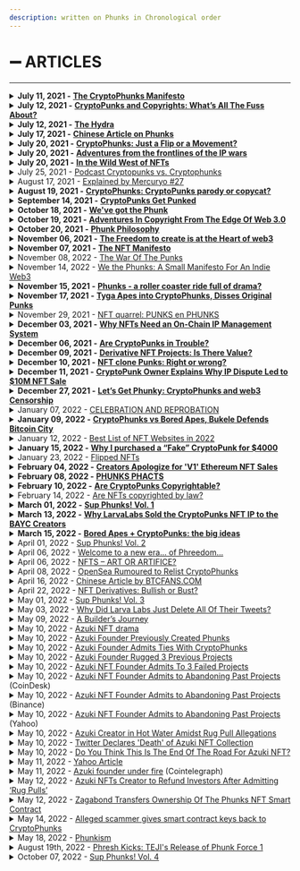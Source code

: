 ```yaml
---
description: written on Phunks in Chronological order
---
```


# ➖ ARTICLES

****

<details>

<summary><strong>July 11, 2021 -</strong> <a href="https://phunks.medium.com/the-cryptophunks-manifesto-785c7348e558"><strong>The CryptoPhunks Manifesto</strong></a><strong></strong></summary>

****[**https://phunks.medium.com/the-cryptophunks-manifesto-785c7348e558**](https://phunks.medium.com/the-cryptophunks-manifesto-785c7348e558)****

</details>

<details>

<summary><strong>July 12, 2021 -</strong> <a href="https://www.theouterrealm.io/blog/cryptopunks-copyrights"><strong>CryptoPunks and Copyrights: What’s All The Fuss About?</strong></a><strong></strong></summary>

****[**https://www.theouterrealm.io/blog/cryptopunks-copyrights**](https://www.theouterrealm.io/blog/cryptopunks-copyrights)****

</details>

<details>

<summary><strong>July 12, 2021 -</strong> <a href="https://newday.substack.com/p/hydra?r=ot32x&#x26;s=r"><strong>The Hydra</strong></a><strong></strong></summary>

****[**https://newday.substack.com/p/hydra?r=ot32x\&s=r**](https://newday.substack.com/p/hydra?r=ot32x\&s=r)****

</details>

<details>

<summary><strong>July 17, 2021 -</strong> <a href="https://medium.com/all-things-fansi/%E6%B2%92%E6%9C%89%E5%81%87%E8%B2%A8%E7%9A%84%E4%B8%96%E7%95%8C-%E9%82%84%E9%9C%80%E8%A6%81%E7%89%88%E6%AC%8A%E5%97%8E-36fe76f53a13"><strong>Chinese Article on Phunks</strong></a><strong></strong></summary>

****[**https://medium.com/all-things-fansi/%E6%B2%92%E6%9C%89%E5%81%87%E8%B2%A8%E7%9A%84%E4%B8%96%E7%95%8C-%E9%82%84%E9%9C%80%E8%A6%81%E7%89%88%E6%AC%8A%E5%97%8E-36fe76f53a13**](https://medium.com/all-things-fansi/%E6%B2%92%E6%9C%89%E5%81%87%E8%B2%A8%E7%9A%84%E4%B8%96%E7%95%8C-%E9%82%84%E9%9C%80%E8%A6%81%E7%89%88%E6%AC%8A%E5%97%8E-36fe76f53a13)****

</details>

<details>

<summary><strong>July 20, 2021 -</strong> <a href="https://hackernoon.com/cryptophunks-just-a-flip-or-a-movement-4p2o372t"><strong>CryptoPhunks: Just a Flip or a Movement?</strong></a><strong></strong></summary>

****[**https://hackernoon.com/cryptophunks-just-a-flip-or-a-movement-4p2o372t**](https://hackernoon.com/cryptophunks-just-a-flip-or-a-movement-4p2o372t)****

</details>

<details>

<summary><strong>July 20, 2021 -</strong> <a href="http://blog.seanbonner.com/tag/cryptophunks"><strong>Adventures from the frontlines of the IP wars</strong></a><strong></strong></summary>

****[**http://blog.seanbonner.com/tag/cryptophunks**](http://blog.seanbonner.com/tag/cryptophunks)****

</details>

<details>

<summary><strong>July 20, 2021 -</strong> <a href="https://news.artnet.com/news-pro/kenny-schachter-july-nft-opus-1990514"><strong>In the Wild West of NFTs</strong></a><strong></strong></summary>

****[**https://news.artnet.com/news-pro/kenny-schachter-july-nft-opus-1990514**](https://news.artnet.com/news-pro/kenny-schachter-july-nft-opus-1990514)****

</details>

<details>

<summary>July 25, 2021 - <a href="https://medium.com/sidechain/cryptophunks-influencer-disclosures-and-nba-top-shot-sentiment-pardon-the-gas-episode-1-aa923272f79e">Podcast Cryptopunks vs. Cryptophunks</a></summary>

[https://medium.com/sidechain/cryptophunks-influencer-disclosures-and-nba-top-shot-sentiment-pardon-the-gas-episode-1-aa923272f79e](https://medium.com/sidechain/cryptophunks-influencer-disclosures-and-nba-top-shot-sentiment-pardon-the-gas-episode-1-aa923272f79e)

</details>

<details>

<summary>August 17, 2021 - <a href="https://blog.mercuryo.io/post/explained-by-mercuryo-27">Explained by Mercuryo #27</a></summary>

[https://blog.mercuryo.io/post/explained-by-mercuryo-27](https://blog.mercuryo.io/post/explained-by-mercuryo-27)

</details>

<details>

<summary><strong>August 19, 2021 -</strong> <a href="https://editorial.superrare.com/2021/08/19/cryptophunks-cryptopunks-parody-or-copycat/"><strong>CryptoPhunks: CryptoPunks parody or copycat?</strong></a><strong></strong></summary>

****[**https://editorial.superrare.com/2021/08/19/cryptophunks-cryptopunks-parody-or-copycat/**](https://editorial.superrare.com/2021/08/19/cryptophunks-cryptopunks-parody-or-copycat/)****

</details>

<details>

<summary><strong>September 14, 2021 -</strong> <a href="https://www.coindesk.com/markets/2021/07/06/cryptopunks-get-punked/"><strong>CryptoPunks Get Punked</strong></a><strong></strong></summary>

****[**https://www.coindesk.com/markets/2021/07/06/cryptopunks-get-punked/**](https://www.coindesk.com/markets/2021/07/06/cryptopunks-get-punked/)****

</details>

<details>

<summary><strong>October 18, 2021 -</strong> <a href="https://cryptopunk4052.medium.com/weve-got-the-phunk-2863d8e8510d"><strong>We've got the Phunk</strong></a><strong></strong></summary>

****[**https://cryptopunk4052.medium.com/weve-got-the-phunk-2863d8e8510d**](https://cryptopunk4052.medium.com/weve-got-the-phunk-2863d8e8510d)****

</details>

<details>

<summary><strong>October 19, 2021 -</strong> <a href="https://www.hillhouse.com.au/blog/craig-hong/adventures-in-copyright-from-the-edge-of-web-3-0"><strong>Adventures In Copyright From The Edge Of Web 3.0</strong></a><strong></strong></summary>

****[**https://www.hillhouse.com.au/blog/craig-hong/adventures-in-copyright-from-the-edge-of-web-3-0**](https://www.hillhouse.com.au/blog/craig-hong/adventures-in-copyright-from-the-edge-of-web-3-0)****

</details>

<details>

<summary><strong>October 20, 2021 -</strong> <a href="https://erikudahl.com/2021/10/20/phunk-philosophy/"><strong>Phunk Philosophy</strong></a><strong></strong></summary>

****[**https://erikudahl.com/2021/10/20/phunk-philosophy/**](https://erikudahl.com/2021/10/20/phunk-philosophy/)****

</details>

<details>

<summary><strong>November 06, 2021 -</strong> <a href="https://pizzaparty.substack.com/p/the-freedom-to-create-is-at-the-heart?s=r"><strong>The Freedom to create is at the Heart of web3</strong></a><strong></strong></summary>

****[**https://pizzaparty.substack.com/p/the-freedom-to-create-is-at-the-heart?s=r**](https://pizzaparty.substack.com/p/the-freedom-to-create-is-at-the-heart?s=r)****

</details>

<details>

<summary><strong>November 07, 2021 -</strong> <a href="https://medium.com/@ben.horlick/the-madlad-nft-manifesto-8bbba6c886c2"><strong>The NFT Manifesto</strong></a><strong></strong></summary>

****[**https://medium.com/@ben.horlick/the-madlad-nft-manifesto-8bbba6c886c2**](https://medium.com/@ben.horlick/the-madlad-nft-manifesto-8bbba6c886c2)****

</details>

<details>

<summary>November 08, 2022 - <a href="https://thedrop.beehiiv.com/p/war-punks">The War Of The Punks</a></summary>

[https://thedrop.beehiiv.com/p/war-punks](https://thedrop.beehiiv.com/p/war-punks)

</details>

<details>

<summary>November 14, 2022 - <a href="https://medium.com/@joanwestenberg/we-the-phunks-a-small-manifesto-for-an-indie-web3-28d1d5744154">We the Phunks: A Small Manifesto For An Indie Web3</a></summary>

[https://medium.com/@joanwestenberg/we-the-phunks-a-small-manifesto-for-an-indie-web3-28d1d5744154](https://medium.com/@joanwestenberg/we-the-phunks-a-small-manifesto-for-an-indie-web3-28d1d5744154)

</details>

<details>

<summary><strong>November 15, 2021 -</strong> <a href="https://www.getrevue.co/profile/nftrebels/issues/phunks-a-roller-coaster-ride-full-of-drama-877484"><strong>Phunks - a roller coaster ride full of drama?</strong></a><strong></strong></summary>

****[**https://www.getrevue.co/profile/nftrebels/issues/phunks-a-roller-coaster-ride-full-of-drama-877484**](https://www.getrevue.co/profile/nftrebels/issues/phunks-a-roller-coaster-ride-full-of-drama-877484)****

</details>

<details>

<summary><strong>November 17, 2021 -</strong> <a href="https://dappradar.com/blog/tyga-apes-into-cryptophunks-disses-original-punks"><strong>Tyga Apes into CryptoPhunks, Disses Original Punks</strong></a><strong></strong></summary>

****[**https://dappradar.com/blog/tyga-apes-into-cryptophunks-disses-original-punks**](https://dappradar.com/blog/tyga-apes-into-cryptophunks-disses-original-punks)****

</details>

<details>

<summary>November 29, 2021 - <a href="https://news.knijff.com/nft-fight-punks-en-phunks">NFT quarrel: PUNKS en PHUNKS</a></summary>

[https://news.knijff.com/nft-fight-punks-en-phunks](https://news.knijff.com/nft-fight-punks-en-phunks)

</details>

<details>

<summary><strong>December 03, 2021 -</strong> <a href="https://cryptonews.com/exclusives/the-liquidity-of-creativity-why-nfts-need-an-on-chain-ip-management-system.htm"><strong>Why NFTs Need an On-Chain IP Management System</strong></a><strong></strong></summary>

****[**https://cryptonews.com/exclusives/the-liquidity-of-creativity-why-nfts-need-an-on-chain-ip-management-system.htm**](https://cryptonews.com/exclusives/the-liquidity-of-creativity-why-nfts-need-an-on-chain-ip-management-system.htm)****

</details>

<details>

<summary><strong>December 06, 2021 -</strong> <a href="https://medium.com/nf3media/are-cryptopunks-in-trouble-fd64d72d1767"><strong>Are CryptoPunks in Trouble?</strong></a><strong></strong></summary>

****[**https://medium.com/nf3media/are-cryptopunks-in-trouble-fd64d72d1767**](https://medium.com/nf3media/are-cryptopunks-in-trouble-fd64d72d1767)****

</details>

<details>

<summary><strong>December 09, 2021 -</strong> <a href="https://www.altcoinbuzz.io/nft/derivative-nft-projects-is-there-value/"><strong>Derivative NFT Projects: Is There Value?</strong></a><strong></strong></summary>

****[**https://www.altcoinbuzz.io/nft/derivative-nft-projects-is-there-value/**](https://www.altcoinbuzz.io/nft/derivative-nft-projects-is-there-value/)****

</details>

<details>

<summary><strong>December 10, 2021 -</strong> <a href="https://cointelegraph.com/magazine/2021/12/10/can-someone-explain-to-me-why-nft-clones-are-selling-for-so-much"><strong>NFT clone Punks: Right or wrong?</strong></a><strong></strong></summary>

****[**https://cointelegraph.com/magazine/2021/12/10/can-someone-explain-to-me-why-nft-clones-are-selling-for-so-much**](https://cointelegraph.com/magazine/2021/12/10/can-someone-explain-to-me-why-nft-clones-are-selling-for-so-much)****

</details>

<details>

<summary><strong>December 11, 2021 -</strong> <a href="https://decrypt.co/88041/cryptopunks-ip-complaints-punk4156-10m-ethereum-nft-sale"><strong>CryptoPunk Owner Explains Why IP Dispute Led to $10M NFT Sale</strong></a><strong></strong></summary>

****[**https://decrypt.co/88041/cryptopunks-ip-complaints-punk4156-10m-ethereum-nft-sale**](https://decrypt.co/88041/cryptopunks-ip-complaints-punk4156-10m-ethereum-nft-sale)****

</details>

<details>

<summary><strong>December 27, 2021 -</strong> <a href="https://bowtiedisland.com/lets-get-phunky-cryptophunks-and-web3-censorship/"><strong>Let’s Get Phunky: CryptoPhunks and web3 Censorship</strong> </a><strong></strong></summary>

****[**https://bowtiedisland.com/lets-get-phunky-cryptophunks-and-web3-censorship/**](https://bowtiedisland.com/lets-get-phunky-cryptophunks-and-web3-censorship/)****

</details>

<details>

<summary>January 07, 2022 - <a href="https://outland.art/outland-news-zora-ryder-ripps-instagram/">CELEBRATION AND REPROBATION</a></summary>

[https://outland.art/outland-news-zora-ryder-ripps-instagram/](https://outland.art/outland-news-zora-ryder-ripps-instagram/)

</details>

<details>

<summary><strong>January 09, 2022 -</strong> <a href="https://decrypt.co/90038/this-week-on-crypto-twitter-cryptophunks-vs-bored-apes-bukele-defends-bitcoin-city"><strong>CryptoPhunks vs Bored Apes, Bukele Defends Bitcoin City</strong></a><strong></strong></summary>

****[**https://decrypt.co/90038/this-week-on-crypto-twitter-cryptophunks-vs-bored-apes-bukele-defends-bitcoin-city**](https://decrypt.co/90038/this-week-on-crypto-twitter-cryptophunks-vs-bored-apes-bukele-defends-bitcoin-city)****

</details>

<details>

<summary>January 12, 2022 - <a href="https://tokenizedhq.com/nft-websites/">Best List of NFT Websites in 2022</a></summary>

[https://tokenizedhq.com/nft-websites/](https://tokenizedhq.com/nft-websites/)

</details>

<details>

<summary><strong>January 15, 2022 -</strong> <a href="https://medium.com/@0xTeji/why-i-purchased-a-fake-cryptopunk-for-4000-24b05c981ee4"><strong>Why I purchased a “Fake” CryptoPunk for $4000</strong></a><strong></strong></summary>

****[**https://medium.com/@0xTeji/why-i-purchased-a-fake-cryptopunk-for-4000-24b05c981ee4**](https://medium.com/@0xTeji/why-i-purchased-a-fake-cryptopunk-for-4000-24b05c981ee4)****

</details>

<details>

<summary>January 23, 2022 - <a href="https://knowyourmeme.com/memes/cultures/flipped-nfts">Flipped NFTs</a></summary>

[https://knowyourmeme.com/memes/cultures/flipped-nfts](https://knowyourmeme.com/memes/cultures/flipped-nfts)

</details>

<details>

<summary><strong>February 04, 2022 -</strong> <a href="https://decrypt.co/92155/cryptopunks-controversy-creators-apologize-v1-ethereum-nft"><strong>Creators Apologize for 'V1' Ethereum NFT Sales</strong></a><strong></strong></summary>

****[**https://decrypt.co/92155/cryptopunks-controversy-creators-apologize-v1-ethereum-nft**](https://decrypt.co/92155/cryptopunks-controversy-creators-apologize-v1-ethereum-nft)****

</details>

<details>

<summary><strong>February 08, 2022 -</strong> <a href="https://medium.com/@VeryWilliam3/phunks-phacts-65a6ce94f368"><strong>PHUNKS PHACTS</strong></a><strong></strong></summary>

****[**https://medium.com/@VeryWilliam3/phunks-phacts-65a6ce94f368**](https://medium.com/@VeryWilliam3/phunks-phacts-65a6ce94f368)****

</details>

<details>

<summary><strong>February 10, 2022 -</strong> <a href="https://papers.ssrn.com/sol3/papers.cfm?abstract_id=4029323"><strong>Are CryptoPunks Copyrightable?</strong></a><strong></strong></summary>

****[**https://papers.ssrn.com/sol3/papers.cfm?abstract\_id=4029323**](https://papers.ssrn.com/sol3/papers.cfm?abstract\_id=4029323)****

</details>

<details>

<summary>February 14, 2022 - <a href="https://www.exodus.com/news/are-nfts-copyrighted-by-law/">Are NFTs copyrighted by law?</a></summary>

[https://www.exodus.com/news/are-nfts-copyrighted-by-law/](https://www.exodus.com/news/are-nfts-copyrighted-by-law/)

</details>

<details>

<summary><strong>March 01, 2022 -</strong> <a href="https://eggphunk.medium.com/sup-phunks-vol-1-928db415d8fc"><strong>Sup Phunks! Vol. 1</strong></a><strong></strong></summary>

****[**https://eggphunk.medium.com/sup-phunks-vol-1-928db415d8fc**](https://eggphunk.medium.com/sup-phunks-vol-1-928db415d8fc)****

</details>

<details>

<summary><strong>March 13, 2022 -</strong> <a href="https://decrypt.co/94973/why-larva-labs-sold-the-cryptopunks-nft-ip-to-the-bored-ape-creators"><strong>Why LarvaLabs Sold the CryptoPunks NFT IP to the BAYC Creators</strong></a><strong></strong></summary>

****[**https://decrypt.co/94973/why-larva-labs-sold-the-cryptopunks-nft-ip-to-the-bored-ape-creators**](https://decrypt.co/94973/why-larva-labs-sold-the-cryptopunks-nft-ip-to-the-bored-ape-creators)****

</details>

<details>

<summary><strong>March 15, 2022 -</strong> <a href="https://metaversal.banklesshq.com/p/bored-apes-cryptopunks-the-big-ideas?s=r"><strong>Bored Apes + CryptoPunks: the big ideas</strong></a><strong></strong></summary>

****[**https://metaversal.banklesshq.com/p/bored-apes-cryptopunks-the-big-ideas?s=r**](https://metaversal.banklesshq.com/p/bored-apes-cryptopunks-the-big-ideas?s=r)****

</details>

<details>

<summary>April 01, 2022 - <a href="https://eggphunk.medium.com/sup-phunks-vol-2-5e74224be4ee">Sup Phunks! Vol. 2</a></summary>

[https://eggphunk.medium.com/sup-phunks-vol-2-5e74224be4ee](https://eggphunk.medium.com/sup-phunks-vol-2-5e74224be4ee)

</details>

<details>

<summary>April 06, 2022 - <a href="https://pharoutlabs.medium.com/welcome-to-a-new-era-of-phreedom-894f6a4987b2">Welcome to a new era… of Phreedom…</a></summary>

[https://pharoutlabs.medium.com/welcome-to-a-new-era-of-phreedom-894f6a4987b2](https://pharoutlabs.medium.com/welcome-to-a-new-era-of-phreedom-894f6a4987b2)

</details>

<details>

<summary>April 06, 2022 - <a href="https://www.tsmplaw.com/forefront/nfts-art-or-artifice/">NFTS – ART OR ARTIFICE?</a></summary>

[https://www.tsmplaw.com/forefront/nfts-art-or-artifice/](https://www.tsmplaw.com/forefront/nfts-art-or-artifice/)

</details>

<details>

<summary>April 08, 2022 - <a href="https://mpost.io/opensea-rumoured-to-relist-cryptophunks/">OpenSea Rumoured to Relist CryptoPhunks</a></summary>

[https://mpost.io/opensea-rumoured-to-relist-cryptophunks/](https://mpost.io/opensea-rumoured-to-relist-cryptophunks/)

</details>

<details>

<summary>April 16, 2022 - <a href="https://www.btcfans.com/article/79139">Chinese Article by BTCFANS.COM</a></summary>

[https://www.btcfans.com/article/79139](https://www.btcfans.com/article/79139)

</details>

<details>

<summary>April 22, 2022 - <a href="https://www.bueno.art/blog/nft-derivatives">NFT Derivatives: Bullish or Bust?</a></summary>

[https://www.bueno.art/blog/nft-derivatives](https://www.bueno.art/blog/nft-derivatives)

</details>

<details>

<summary>May 01, 2022 - <a href="https://eggphunk.medium.com/sup-phunks-vol-3-1305460da63f">Sup Phunks! Vol. 3</a></summary>

[https://eggphunk.medium.com/sup-phunks-vol-3-1305460da63f](https://eggphunk.medium.com/sup-phunks-vol-3-1305460da63f)

</details>

<details>

<summary>May 03, 2022 - <a href="https://nftevening.com/why-did-larva-labs-just-deleted-all-of-their-tweets/">Why Did Larva Labs Just Delete All Of Their Tweets?</a></summary>

[https://nftevening.com/why-did-larva-labs-just-deleted-all-of-their-tweets/](https://nftevening.com/why-did-larva-labs-just-deleted-all-of-their-tweets/)

</details>

<details>

<summary>May 09, 2022 - <a href="https://mirror.xyz/0x1Cb8332607fba6A780DdE78584AD3BFD1eEB1E40/yG8rI1lpQGLPhZch0kjxYRjKTtA9rAL51zg-ZrURyAc">A Builder’s Journey</a></summary>

[https://mirror.xyz/0x1Cb8332607fba6A780DdE78584AD3BFD1eEB1E40/yG8rI1lpQGLPhZch0kjxYRjKTtA9rAL51zg-ZrURyAc](https://mirror.xyz/0x1Cb8332607fba6A780DdE78584AD3BFD1eEB1E40/yG8rI1lpQGLPhZch0kjxYRjKTtA9rAL51zg-ZrURyAc)

</details>

<details>

<summary>May 10, 2022 - <a href="https://newsletter.banklesshq.com/p/azuki-nft-drama-?s=r">Azuki NFT drama</a></summary>

[https://newsletter.banklesshq.com/p/azuki-nft-drama-?s=r](https://newsletter.banklesshq.com/p/azuki-nft-drama-?s=r)

</details>

<details>

<summary>May 10, 2022 - <a href="https://luckytrader.com/news/azuki-founder-created-phunks-and-zunks">Azuki Founder Previously Created Phunks</a></summary>

[https://luckytrader.com/news/azuki-founder-created-phunks-and-zunks](https://luckytrader.com/news/azuki-founder-created-phunks-and-zunks)

</details>

<details>

<summary>May 10, 2022 - <a href="https://luckytrader.com/articles/azuki-founder-zagabond-ties-phunks-zunks-tendies">Azuki Founder Admits Ties With CryptoPhunks</a></summary>

[https://luckytrader.com/articles/azuki-founder-zagabond-ties-phunks-zunks-tendies](https://luckytrader.com/articles/azuki-founder-zagabond-ties-phunks-zunks-tendies)

</details>

<details>

<summary>May 10, 2022 - <a href="https://www.nftculture.com/nft-news/azuki-founder-rugged-3-previous-projects/">Azuki Founder Rugged 3 Previous Projects</a></summary>

[https://www.nftculture.com/nft-news/azuki-founder-rugged-3-previous-projects/](https://www.nftculture.com/nft-news/azuki-founder-rugged-3-previous-projects/)

</details>

<details>

<summary>May 10, 2022 - <a href="https://nftevening.com/azuki-nft-founder-admits-to-3-failed-projects-is-this-the-end-for-azuki/">Azuki NFT Founder Admits To 3 Failed Projects</a></summary>

[https://nftevening.com/azuki-nft-founder-admits-to-3-failed-projects-is-this-the-end-for-azuki/](https://nftevening.com/azuki-nft-founder-admits-to-3-failed-projects-is-this-the-end-for-azuki/)

</details>

<details>

<summary>May 10, 2022  - <a href="https://www.coindesk.com/business/2022/05/10/azuki-nft-founder-admits-to-abandoning-past-projects/">Azuki NFT Founder Admits to Abandoning Past Projects</a> (CoinDesk)</summary>

[https://www.coindesk.com/business/2022/05/10/azuki-nft-founder-admits-to-abandoning-past-projects/](https://www.coindesk.com/business/2022/05/10/azuki-nft-founder-admits-to-abandoning-past-projects/)

</details>

<details>

<summary>May 10, 2022 - <a href="https://www.binance.com/en/news/top/7107382">Azuki NFT Founder Admits to Abandoning Past Projects</a> (Binance)</summary>

[https://www.binance.com/en/news/top/7107382](https://www.binance.com/en/news/top/7107382)

</details>

<details>

<summary>May 10, 2022 - <a href="https://finance.yahoo.com/news/azuki-nft-founder-admits-abandoning-021104013.html">Azuki NFT Founder Admits to Abandoning Past Projects</a> (Yahoo)</summary>

[https://finance.yahoo.com/news/azuki-nft-founder-admits-abandoning-021104013.html](https://finance.yahoo.com/news/azuki-nft-founder-admits-abandoning-021104013.html)

</details>

<details>

<summary>May 10, 2022 - <a href="https://nftnow.com/news/azuki-creator-in-hot-water-amidst-rug-pull-allegations/">Azuki Creator in Hot Water Amidst Rug Pull Allegations</a></summary>

[https://nftnow.com/news/azuki-creator-in-hot-water-amidst-rug-pull-allegations/](https://nftnow.com/news/azuki-creator-in-hot-water-amidst-rug-pull-allegations/)

</details>

<details>

<summary>May 10, 2022 - <a href="https://decrypt.co/99869/twitter-declares-death-azuki-nft-collection-following-price-drop">Twitter Declares 'Death' of Azuki NFT Collection</a></summary>

[https://decrypt.co/99869/twitter-declares-death-azuki-nft-collection-following-price-drop](https://decrypt.co/99869/twitter-declares-death-azuki-nft-collection-following-price-drop)

</details>

<details>

<summary>May 10, 2022 - <a href="https://nftnewspro.com/do-you-think-this-is-the-end-of-the-road-for-azuki-nft/">Do You Think This Is The End Of The Road For Azuki NFT?</a></summary>

[https://nftnewspro.com/do-you-think-this-is-the-end-of-the-road-for-azuki-nft/](https://nftnewspro.com/do-you-think-this-is-the-end-of-the-road-for-azuki-nft/)

</details>

<details>

<summary>May 11, 2022 - <a href="https://finance.yahoo.com/news/azuki-fortunes-reverse-sales-soar-020435701.html">Yahoo Article</a></summary>

[https://finance.yahoo.com/news/azuki-fortunes-reverse-sales-soar-020435701.html](https://finance.yahoo.com/news/azuki-fortunes-reverse-sales-soar-020435701.html)

</details>

<details>

<summary>May 11, 2022 - <a href="https://cointelegraph.com/news/nifty-news-azuki-founder-under-fire-cryptopunk-sells-for-a-major-loss">Azuki founder under fire</a> (Cointelegraph)</summary>

[https://cointelegraph.com/news/nifty-news-azuki-founder-under-fire-cryptopunk-sells-for-a-major-loss](https://cointelegraph.com/news/nifty-news-azuki-founder-under-fire-cryptopunk-sells-for-a-major-loss)

</details>

<details>

<summary>May 12, 2022 - <a href="https://beincrypto.com/azuki-nfts-creator-to-refund-investors-after-admitting-to-rug-pulls/">Azuki NFTs Creator to Refund Investors After Admitting ‘Rug Pulls’</a></summary>

[https://beincrypto.com/azuki-nfts-creator-to-refund-investors-after-admitting-to-rug-pulls/](https://beincrypto.com/azuki-nfts-creator-to-refund-investors-after-admitting-to-rug-pulls/)

</details>

<details>

<summary>May 12, 2022 - <a href="https://nftevening.com/zagabond-transfers-ownership-of-the-phunks-nft-smart-contract/">Zagabond Transfers Ownership Of The Phunks NFT Smart Contract</a></summary>

[https://nftevening.com/zagabond-transfers-ownership-of-the-phunks-nft-smart-contract/](https://nftevening.com/zagabond-transfers-ownership-of-the-phunks-nft-smart-contract/)

</details>

<details>

<summary>May 14, 2022 - <a href="https://mpost.io/alleged-scammer-gives-smart-contract-back-to-cryptophunks-community/">Alleged scammer gives smart contract keys back to CryptoPhunks</a></summary>

[https://mpost.io/alleged-scammer-gives-smart-contract-back-to-cryptophunks-community/](https://mpost.io/alleged-scammer-gives-smart-contract-back-to-cryptophunks-community/)

</details>

<details>

<summary>May 18, 2022 - <a href="https://medium.com/@northwall/phunkism-a5fed5081def">Phunkism</a></summary>

[https://medium.com/@northwall/phunkism-a5fed5081def](https://medium.com/@northwall/phunkism-a5fed5081def)

</details>

<details>

<summary>August 19th, 2022 - <a href="https://mirror.xyz/0x753e9283e7bD8Be3a74097B7186Ea9DeFFAEe071/L0pdxVIR7cg6NARt9rq50VfqCSxPuijLqNgoJdurusQ">Phresh Kicks: TEJI's Release of Phunk Force 1 </a></summary>

[https://mirror.xyz/0x753e9283e7bD8Be3a74097B7186Ea9DeFFAEe071/L0pdxVIR7cg6NARt9rq50VfqCSxPuijLqNgoJdurusQ](https://mirror.xyz/0x753e9283e7bD8Be3a74097B7186Ea9DeFFAEe071/L0pdxVIR7cg6NARt9rq50VfqCSxPuijLqNgoJdurusQ)

</details>

<details>

<summary>October 07, 2022 - <a href="https://medium.com/@gabangel0723/sup-phunks-vol-4-39412745a010">Sup Phunks! Vol. 4</a></summary>

[https://medium.com/@gabangel0723/sup-phunks-vol-4-39412745a010](https://medium.com/@gabangel0723/sup-phunks-vol-4-39412745a010)

</details>
